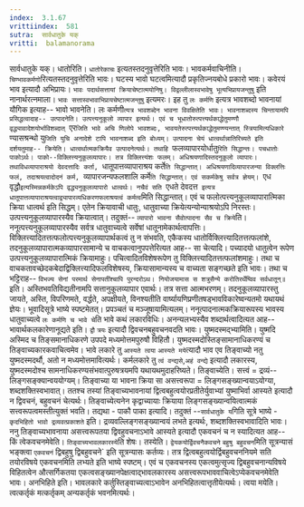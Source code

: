 ```yaml
---
index:  3.1.67
vrittiindex:  581
sutra:  सार्वधातुके यक्
vritti:  balamanorama 
---
```


सार्वधातुके यक्। धातोरिति। `धातोरेकाचः` इत्यतस्तदनुवृत्तेरिति भावः। भावकर्मवाचिनीति। `चिण्भावकर्मणो`रित्यतस्तदनुवृत्तेरिति भावः। घटस्य भावो घटत्वमित्यादौ प्रकृतिज्नयबोधे प्रकारो भावः। कवेरयं भाव इत्यादौ अभिप्रायः। `भावः पदार्थसत्तायां क्रियाचेष्टात्मयोनिषु। विद्वल्लीलास्वभावेषु भूत्यभिप्रायजन्तुषु` इति नानार्थरत्नमाला। `भावः सत्तास्वभावाभिप्रायचेष्टात्मजन्तुषु` इत्यमरः। इह तु `लः कर्मणि` इत्यत्र भावशब्दो भावनायां यौगिक इत्याह-- भावो भावनेति। लः कर्मणी`त्यत्र भावशब्देन भावना विवक्षितेति भावः। भावनाशब्दस्य चिन्तायामपि प्रसिद्धत्वादाह-- उत्पादनेति। उत्पत्त्यनुकूलो व्यापार इत्यर्थः। एवं च भूधातोरुत्पत्त्यर्थकाद्धेतुमण्णौ वृद्ध्यावादेशयोर्भाविशब्दात् `एर`जिति भावे अचि णिलोपे भावशब्दः, भावयतेरुत्पत्त्यर्थकाद्धेतुमण्ण्यन्तात् स्त्रियामित्यधिकारे `ण्यासश्रन्थो यु`जिति युचि अनादेशे टापि भावनाशब्द इति बोध्यम्। उत्पादना चेयं धात्वर्थान्नातिरिच्यते इति दर्शयतुमाह-- क्रियेति। धात्वर्थात्मकक्रियैव उत्पादनेत्यर्थः। तथाहि `फलव्यापारयोर्धातु`रिति सिद्धान्तः। पचधातोः पाकोऽर्थः। पाको--विक्लित्त्यनुकूलव्यापारः। तत्र विक्लित्त्यंशः फलम्। अधिश्रयणादिस्तदनुकूलो व्यापारः। तथाविधव्यापाराश्रयो देवदत्तादिः कर्ता, `धातूपात्तव्यापाराश्रय कर्ते`ति सिद्धान्तात्। अधिश्रयणादिव्यापारजन्या विक्लत्तिः फलं, तदाश्रयत्वादोदनं कर्म, `व्यापारजन्यफलशालि कर्मे`ति सिद्धान्तात्। एवं सकर्मकेषु सर्वत्र ज्ञेयम्। `एध वृद्धौ`इत्यस्मिन्नकर्मकेऽपि वृद्ध्यनुकूलव्यापारो धात्वर्थः। नचैवं सति `एधते देवदत्त` इत्यत्र धातूपात्तव्यापाराश्रयत्वाद्व्यापारव्यधिकरणफलाश्रयत्वं कर्मत्व`मिति सिद्धान्तात्। एवं च फलोत्पत्त्यनुकूलव्यापारात्मिका क्रिया धात्वर्थ इति सिद्धम्। एतेन क्रियावाची धातुः, धातुवाच्या क्रियेत्यन्योन्याश्रयोऽपि निरस्तः। उत्पत्त्यनुकूलव्यापारस्यैव क्रियात्वात्। तदुक्तं-- `व्यापारो भावना सैवोत्पादना सैव च क्रिये`ति। ननूत्पत्त्यनुकूलव्यापारस्यैव सर्वत्र धातुवाच्यत्वे सर्वेषां धातूनामेकार्थत्वापत्तिः। विक्लित्त्यादितत्तत्फलोत्पत्त्यनुकूलव्यापार्थकत्वं तु न संभवति, एकैकस्य धातोर्विक्लित्त्यादितत्तत्फलांशे, तदनुकूलव्यापारात्मकव्यापारसामान्ये च वाचकत्वानुपपत्तेरित्यत आह-- सा चेत्यादि। पच्यादयो धातुत्वेन रूपेण उत्पत्त्यनुकूलव्यापारात्मिकं क्रियामाहुः। पचित्वादितविशेषरूपेण तु विक्लित्त्यादितत्तत्फलांशमाहुः। तथा च वाचकतावच्छेदकबेदाद्विक्लित्त्यादिफलविशेषस्य, क्रियासामान्यस्य च वाच्यता सङ्गच्छते इति भावः। तथा च भट्टिराह-- `विभज्य सेनां परमार्थ सेनापतींश्चापि पुरन्दरोऽथ। नियोजयामास स शत्रुसैन्ये करोतिरर्थेष्विव सर्वधातून्॥` इति। अस्तिभवतिविद्यतीनामपि सत्तानुकूलव्यापार एवार्थः। तत्र सत्ता आत्मभरणम्। तदनुकूलव्यापारस्तु जायते, अस्ति, विपरिणमते, वर्द्धते, अपक्षीयते, विनश्यतीति वार्ष्यायणिप्रणीतषड्भावविकारेष्वन्यतमो यथायथं ज्ञेयः। भूवादिसूत्रे भाष्ये स्पष्टमेतत्। प्रपञ्चतं च मञ्जूषायामित्यलम्। ननूत्पादनात्मकक्रियारूपस्य भावस्य धातुवाच्यत्वे `लः कर्मणि च भावे चे`ति भावे कथं लकारविधिः। अनन्यलभ्यस्यैव शब्दार्थत्वादित्यत आह-- भावार्थकलकारेणानूद्यते इति। `द्वौ` `त्रयः` इत्यादौ द्विवचनबहुवचनवदति भावः। युष्मदस्मद्भ्यामिति। युष्मदि अस्मिद च तिङ्समानाधिकरणे उपपदे मध्यमोत्तमपुरुषौ विहितौ। युष्मदस्मदोस्तिङ्सामानाधिकरण्यं च तिङ्वाच्यकारकवाचित्वमेव। भावे लकारे तु `आस्यते त्वया` `आस्यते मये`त्यादौ भाव एव तिङ्वाच्यो नतु युष्मदस्मदर्थौ, अतो न मध्यमोत्तमावित्यर्थः। कर्मलकारे तु `त्वं वन्द्यसे`,`अहं वन्द्ये` इत्यादौ लकारस्य, युष्मदस्मदोश्च सामनाधिकरण्यसंभवात्पुरुषत्रयमपि यथायथमुदाहरिष्यते। तिङ्वाच्येति। सत्त्वं = द्रव्यं-- लिङ्गसङ्क्यान्वययोग्यम्। तिङ्वाच्या या भावना क्रिया सा असत्त्वरूपा = लिङ्गसङ्ख्यान्वयाऽयोग्या, शब्दशक्तिस्वभावात्। ततश्च तस्यां तिङ्वाच्यभावनायां द्वित्वबहुत्वयोरप्रतीतेर्युवाभ्यां युष्माभिर्वा आस्यते इत्यादौ न द्विवचनं, बहुवचनं चेत्यर्थः। तिङ्वाच्येत्यनेन कृद्वाच्यायाः क्रियाया लिङ्गसङ्ख्यान्वयित्वात्मकं सत्त्वरूपत्वमस्तीत्युक्तं भवति। तद्यथा - पाकौ पाका इत्यादि। तदुक्तं --`सार्वधातुके य`गिति सूत्रे भाष्ये - `कृदभिहितो भावो द्रव्यवत्प्रकाशते` इति। द्रव्यवल्लिङ्गसङ्ख्यान्वयं लभते इत्यर्थः, शब्दशक्तिस्वभावादिति भावः। ननु तिङ्वाच्यभावनाया असत्त्वरूपतया द्विवहुवचनाऽभावे आस्यते इत्यादौ एकवचनं च न स्यादित्यत आह-- किं त्वेकवचनमेवेति। `तिङ्वाच्यभावलकारस्ये`ति शेषः। तस्येति। `द्वेयकयोर्द्विवचनैकवचने` `बहुषु बहुवचन`मिति सूत्रन्यासं भङ्क्त्वा `एकवचनं` द्विबहुषु द्विबहुवचने` इति सूत्रन्यासः कर्तव्यः। तत्र द्वित्वबहुत्वयोर्द्विबहुवचननियमे सति तयोरविषये एकवचनमिति लभ्यते इति भाष्ये स्पष्टम्। एवं च एकवचनस्य एकत्वमुत्सृज्य द्विबहुवचनान्यविषये विहितत्वेन औत्सर्गिकतया एकत्वसङ्ख्यानपेक्षत्वाद्भावलकारस्य असत्त्वरूपभाववाचित्वेऽप्येकवचनमेवेति भावः। अनभिहिते इति। भावलकारे कर्तुस्तिङ्वाच्यत्वाऽभावेन अनभिहितत्वात्तृतीयेत्यर्थः। त्वया मयेति। त्वत्कर्तृकं मत्कर्तृकम् अन्यकर्तृकं भवनमित्यर्थः।

